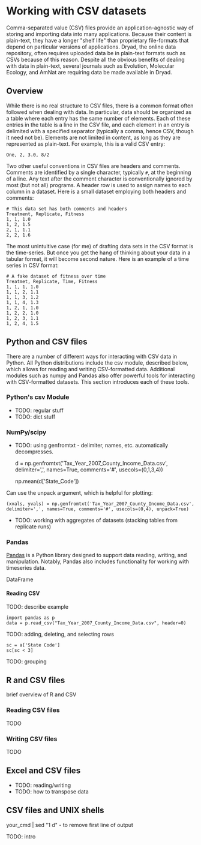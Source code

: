 # Working with CSV datasets

Comma-separated value (CSV) files provide an application-agnostic way of 
storing and importing data into many applications. Because their content
is plain-text, they have a longer "shelf life" than proprietary file-formats
that depend on particular versions of applications. Dryad, the online data
repository, often requires uploaded data be in plain-text formats such as 
CSVs because of this reason. Despite all the obvious benefits of dealing with 
data in plain-text, several journals such as Evolution, Molecular Ecology, and 
AmNat are requiring data be made available in Dryad.

## Overview

While there is no real structure to CSV files, there is a common format often
followed when dealing with data. In particular, data should be organized as a
table where each entry has the same number of elements. Each of these entries 
in the table is a line in the CSV file, and each element in an entry is
delimited with a specified separator (typically a comma, hence CSV, though it
need not be). Elements are not limited in content, as long as they are
represented as plain-text. For example, this is a valid CSV entry:

    One, 2, 3.0, 8/2

Two other useful conventions in CSV files are headers and comments. Comments 
are identified by a single character, typically `#`, at the beginning of a
line. Any text after the comment character is conventionally ignored by most
(but not all) programs. A header row is used to assign names to each column in
a dataset. Here is a small dataset employing both headers and comments:

    # This data set has both comments and headers
	Treatment, Replicate, Fitness
	1, 1, 1.0
	1, 2, 1.5
	2, 1, 1.1
	2, 2, 1.6

The most unintuitive case (for me) of drafting data sets in the CSV format is
the time-series. But once you get the hang of thinking about your data in a 
tabular format, it will become second nature. Here is an example of a time series in
CSV format:

    # A fake dataset of fitness over time
	Treatmet, Replicate, Time, Fitness
	1, 1, 1, 1.0
	1, 1, 2, 1.1
	1, 1, 3, 1.2
	1, 1, 4, 1.3
	1, 2, 1, 1.0
	1, 2, 2, 1.0
	1, 2, 3, 1.1
	1, 2, 4, 1.5


## Python and CSV files

There are a number of different ways for interacting with CSV data in Python.
All Python distributions include the csv module, described below, which allows
for reading and writing CSV-formatted data. Additional modules such as numpy
and Pandas also offer powerful tools for interacting with CSV-formatted
datasets. This section introduces each of these tools.

### Python's csv Module

* TODO: regular stuff
* TODO: dict stuff

### NumPy/scipy

* TODO: using genfromtxt - delimiter, names, etc.  automatically decompresses. 

    d = np.genfromtxt('Tax_Year_2007_County_Income_Data.csv', delimiter=',', names=True, comments='#', usecols=(0,1,3,4))

    np.mean(d['State_Code'])

Can use the unpack argument, which is helpful for plotting:

    (xvals, yvals) = np.genfromtxt('Tax_Year_2007_County_Income_Data.csv', delimiter=',', names=True, comments='#', usecols=(0,4), unpack=True)


* TODO: working with aggregates of datasets (stacking tables from replicate runs)


### Pandas

[Pandas](http://pandas.pydata.org) is a Python library designed to support data
reading, writing, and manipulation.  Notably, Pandas also includes
functionality for working with timeseries data.


DataFrame

#### Reading CSV

TODO: describe example

    import pandas as p
    data = p.read_csv("Tax_Year_2007_County_Income_Data.csv", header=0)

TODO: adding, deleting, and selecting rows

    sc = a['State Code']
    sc[sc < 3]

TODO: grouping




## R and CSV files

brief overview of R and CSV


### Reading CSV files

TODO


### Writing CSV files

TODO


## Excel and CSV files

* TODO: reading/writing
* TODO: how to transpose data


## CSV files and UNIX shells

your_cmd | sed "1 d" - to remove first line of output

TODO: intro

